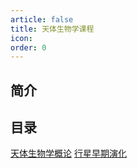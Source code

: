 ```yaml
---
article: false
title: 天体生物学课程
icon: 
order: 0
---
```

## 简介
## 目录
[天体生物学概论](./astrobio-c1)
[行星早期演化](./astrobio-c2.md)
